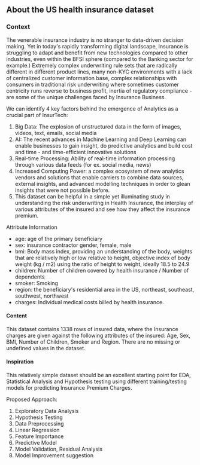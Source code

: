 ## About the US health insurance dataset
### Context
The venerable insurance industry is no stranger to data-driven decision making. Yet in today's rapidly transforming digital landscape, Insurance is struggling to adapt and benefit from new technologies compared to other industries, even within the BFSI sphere (compared to the Banking sector for example.) Extremely complex underwriting rule sets that are radically different in different product lines, many non-KYC environments with a lack of centralized customer information base, complex relationships with consumers in traditional risk underwriting where sometimes customer centricity runs reverse to business profit, inertia of regulatory compliance - are some of the unique challenges faced by Insurance Business.

We can identify 4 key factors behind the emergence of Analytics as a crucial part of InsurTech:

1. Big Data: The explosion of unstructured data in the form of images, videos, text, emails, social media
2. AI: The recent advances in Machine Learning and Deep Learning can enable businesses to gain insight, do predictive analytics and build cost and time - and time-efficient innovative solutions
3. Real-time Processing: Ability of real-time information processing through various data feeds (for ex. social media, news)
4. Increased Computing Power: a complex ecosystem of new analytics vendors and solutions that enable carriers to combine data sources, external insights, and advanced modelling techniques in order to glean insights that were not possible before.
5. This dataset can be helpful in a simple yet illuminating study in understanding the risk underwriting in Health Insurance, the interplay of various attributes of the insured and see how they affect the insurance premium.

Attribute Information
- age: age of the primary beneficiary
- sex: insurance contractor gender, female, male
- bmi: Body mass index, providing an understanding of the body, weights that are relatively high or low relative to height, objective index of body weight (kg / m2) using the ratio of height to weight, ideally 18.5 to 24.9
- children: Number of children covered by health insurance / Number of dependents
- smoker: Smoking
- region: the beneficiary's residential area in the US, northeast, southeast, southwest, northwest
- charges: Individual medical costs billed by health insurance.

#### Content
This dataset contains 1338 rows of insured data, where the Insurance charges are given against the following attributes of the insured: Age, Sex, BMI, Number of Children, Smoker and Region. There are no missing or undefined values in the dataset.

#### Inspiration
This relatively simple dataset should be an excellent starting point for EDA, Statistical Analysis and Hypothesis testing using different training/testing models for predicting Insurance Premium Charges.

Proposed Approach:
1. Exploratory Data Analysis
2. Hypothesis Testing
3. Data Preprocessing
4. Linear Regression
5. Feature Importance
6. Predictive Model
7. Model Validation, Residual Analysis
8. Model Improvement suggestion

